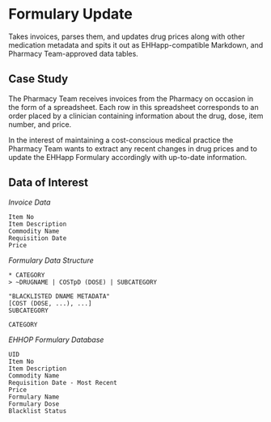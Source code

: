 Formulary Update
================

Takes invoices, parses them, and updates drug prices along with other medication metadata and spits it out as EHHapp-compatible Markdown, and Pharmacy Team-approved data tables.

Case Study
----------

The Pharmacy Team receives invoices from the Pharmacy on occasion in the form
of a spreadsheet. Each row in this spreadsheet corresponds to an order placed by
a clinician containing information about the drug, dose, item number, and price.

In the interest of maintaining a cost-conscious medical practice the Pharmacy
Team wants to extract any recent changes in drug prices and to update the
EHHapp Formulary accordingly with up-to-date information.

Data of Interest
----------------

_Invoice Data_

```
Item No
Item Description
Commodity Name
Requisition Date
Price
```

_Formulary Data Structure_

```
* CATEGORY
> ~DRUGNAME | COSTpD (DOSE) | SUBCATEGORY
```

```
"BLACKLISTED DNAME METADATA"
[COST (DOSE, ...), ...]
SUBCATEGORY

CATEGORY
```

_EHHOP Formulary Database_

```
UID
Item No
Item Description
Commodity Name
Requisition Date - Most Recent
Price
Formulary Name
Formulary Dose
Blacklist Status
```
